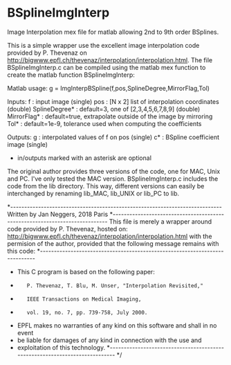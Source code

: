 # BSplineImgInterp
Image Interpolation mex file for matlab allowing 2nd to 9th order BSplines.

This is a simple wrapper use the excellent image interpolation code provided by P. Thevenaz on http://bigwww.epfl.ch/thevenaz/interpolation/interpolation.html. The file BSplineImgInterp.c can be compiled using the matlab mex function to create the matlab function BSplineImgInterp:

  Matlab usage:
  g = ImgInterpBSpline(f,pos,SplineDegree,MirrorFlag,Tol)
 
  Inputs:
  f             : input image (single)
  pos           : [N x 2] list of interpolation coordinates (double)
  SplineDegree* : default=3, one of [2,3,4,5,6,7,8,9] (double)
  MirrorFlag*   : default=true, extrapolate outside of the image by mirroring
  Tol*          : default=1e-9, tolerance used when computing the coefficients
 
  Outputs:
  g            : interpolated values of f on pos (single)
  c*            : BSpline coefficient image (single)
 
  * in/outputs marked with an asterisk are optional

The original author provides three versions of the code, one for MAC, Unix and PC. I've only tested the MAC version. BSplineImgInterp.c includes the code from the lib directory. This way, different versions can easily be interchanged by renaming lib_MAC, lib_UNIX or lib_PC to lib.

 
 *----------------------------------------------------------------------------
 Written by Jan Neggers, 2018 Paris
 *----------------------------------------------------------------------------
 This file is merely a wrapper around code provided by P. Thevenaz, hosted on:
 http://bigwww.epfl.ch/thevenaz/interpolation/interpolation.html
 with the permision of the author, provided that the following message remains
 with this code:
 *----------------------------------------------------------------------------
 * This C program is based on the following paper:
 *        P. Thevenaz, T. Blu, M. Unser, "Interpolation Revisited,"
 *        IEEE Transactions on Medical Imaging,
 *        vol. 19, no. 7, pp. 739-758, July 2000.
 * EPFL makes no warranties of any kind on this software and shall in no event
 * be liable for damages of any kind in connection with the use and
 * exploitation of this technology.
 *----------------------------------------------------------------------------
 */
